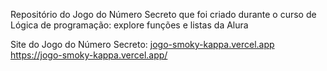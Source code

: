 Repositório do Jogo do Número Secreto que foi criado durante o curso de Lógica de programação: explore funções e listas da Alura

Site do Jogo do Número Secreto: [jogo-smoky-kappa.vercel.app
](https://jogo-smoky-kappa.vercel.app/)https://jogo-smoky-kappa.vercel.app/
